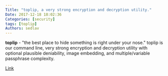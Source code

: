 ```yaml
---
Title: "toplip, a very strong encryption and decryption utility."
Date: 2017-12-18 18:02:36
Categories: [security]
tags: [toplip]
Authors: sedlav
---
```


**toplip** - "the best place to hide something is right under your nose." toplip is our command line, very strong encryption and decryption utility with optional plausible deniability, image embedding, and multiple/variable passphrase complexity.

[Link](https://2ton.com.au/toplip/)
